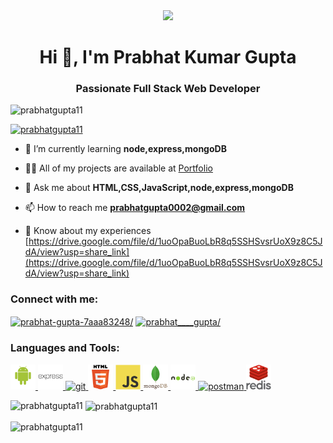 <div align="center" width=400px>
    <img src="https://imgs.search.brave.com/xzjA0U2hs9QKEWfqgwa-7-IxCWMAD1FI2u3vnY0Uek8/rs:fit:800:600:1/g:ce/aHR0cHM6Ly9tZWRp/YTEuZ2lwaHkuY29t/L21lZGlhL2RXZXNC/Y1RMYXZrWnVHMzVN/SS9zb3VyY2UuZ2lm.gif" width="400" />
</div>
<h1 align="center">Hi 👋, I'm Prabhat Kumar Gupta</h1>
<h3 align="center">Passionate Full Stack Web Developer</h3>

<p align="left"> <img src="https://komarev.com/ghpvc/?username=prabhatgupta11&label=Profile%20views&color=0e75b6&style=flat" alt="prabhatgupta11" /> </p>

<p align="left"> <a href="https://github.com/ryo-ma/github-profile-trophy"><img src="https://github-profile-trophy.vercel.app/?username=prabhatgupta11" alt="prabhatgupta11" /></a> </p>

- 🌱 I’m currently learning **node,express,mongoDB**

- 👨‍💻 All of my projects are available at <a href="https://prabhatgupta11.github.io/">Portfolio</a>

- 💬 Ask me about **HTML,CSS,JavaScript,node,express,mongoDB**

- 📫 How to reach me **prabhatgupta0002@gmail.com**

- 📄 Know about my experiences [https://drive.google.com/file/d/1uoOpaBuoLbR8q5SSHSvsrUoX9z8C5JdA/view?usp=share_link](https://drive.google.com/file/d/1uoOpaBuoLbR8q5SSHSvsrUoX9z8C5JdA/view?usp=share_link)

<h3 align="left">Connect with me:</h3>
<p align="left">
<a href="https://linkedin.com/in/prabhat-gupta-7aaa83248/" target="blank"><img align="center" src="https://raw.githubusercontent.com/rahuldkjain/github-profile-readme-generator/master/src/images/icons/Social/linked-in-alt.svg" alt="prabhat-gupta-7aaa83248/" height="30" width="40" /></a>
<a href="https://instagram.com/prabhat____gupta/" target="blank"><img align="center" src="https://raw.githubusercontent.com/rahuldkjain/github-profile-readme-generator/master/src/images/icons/Social/instagram.svg" alt="prabhat____gupta/" height="30" width="40" /></a>
</p>

<h3 align="left">Languages and Tools:</h3>
<p align="left"> <a href="https://developer.android.com" target="_blank" rel="noreferrer"> <img src="https://raw.githubusercontent.com/devicons/devicon/master/icons/android/android-original-wordmark.svg" alt="android" width="40" height="40"/> </a> <a href="https://expressjs.com" target="_blank" rel="noreferrer"> <img src="https://raw.githubusercontent.com/devicons/devicon/master/icons/express/express-original-wordmark.svg" alt="express" width="40" height="40"/> </a> <a href="https://git-scm.com/" target="_blank" rel="noreferrer"> <img src="https://www.vectorlogo.zone/logos/git-scm/git-scm-icon.svg" alt="git" width="40" height="40"/> </a> <a href="https://www.w3.org/html/" target="_blank" rel="noreferrer"> <img src="https://raw.githubusercontent.com/devicons/devicon/master/icons/html5/html5-original-wordmark.svg" alt="html5" width="40" height="40"/> </a> <a href="https://developer.mozilla.org/en-US/docs/Web/JavaScript" target="_blank" rel="noreferrer"> <img src="https://raw.githubusercontent.com/devicons/devicon/master/icons/javascript/javascript-original.svg" alt="javascript" width="40" height="40"/> </a> <a href="https://www.mongodb.com/" target="_blank" rel="noreferrer"> <img src="https://raw.githubusercontent.com/devicons/devicon/master/icons/mongodb/mongodb-original-wordmark.svg" alt="mongodb" width="40" height="40"/> </a> <a href="https://nodejs.org" target="_blank" rel="noreferrer"> <img src="https://raw.githubusercontent.com/devicons/devicon/master/icons/nodejs/nodejs-original-wordmark.svg" alt="nodejs" width="40" height="40"/> </a> <a href="https://postman.com" target="_blank" rel="noreferrer"> <img src="https://www.vectorlogo.zone/logos/getpostman/getpostman-icon.svg" alt="postman" width="40" height="40"/> </a> <a href="https://redis.io" target="_blank" rel="noreferrer"> <img src="https://raw.githubusercontent.com/devicons/devicon/master/icons/redis/redis-original-wordmark.svg" alt="redis" width="40" height="40"/> </a> </p>

<p><img align="left" src="https://github-readme-stats.vercel.app/api/top-langs?username=prabhatgupta11&show_icons=true&locale=en&layout=compact" alt="prabhatgupta11" /></p>

<p>&nbsp;<img align="center" src="https://github-readme-stats.vercel.app/api?username=prabhatgupta11&show_icons=true&locale=en" alt="prabhatgupta11" /></p>

<p><img align="center" src="https://github-readme-streak-stats.herokuapp.com/?user=prabhatgupta11&" alt="prabhatgupta11" /></p>
